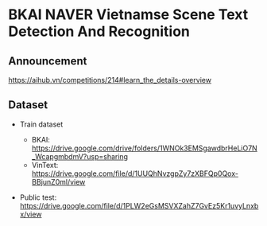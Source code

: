 # BKAI NAVER Vietnamse Scene Text Detection And Recognition

## Announcement

https://aihub.vn/competitions/214#learn_the_details-overview

## Dataset

* Train dataset
    * BKAI: https://drive.google.com/drive/folders/1WNOk3EMSgawdbrHeLiO7N_WcapgmbdmV?usp=sharing
    * VinText: https://drive.google.com/file/d/1UUQhNvzgpZy7zXBFQp0Qox-BBjunZ0ml/view
    
* Public test: https://drive.google.com/file/d/1PLW2eGsMSVXZahZ7GvEz5Kr1uvyLnxbx/view
